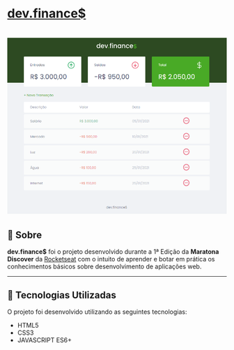 # [dev.finance$](https://whoisangelo.github.io/discover-01/)

<h1>
    <img src="./assets/presentation.png">
</h1>

## :memo: Sobre

**dev.finance$** foi o projeto desenvolvido durante a 1ª Edição da **Maratona Discover** da [Rocketseat](https://rocketseat.com.br/) com o intuito de aprender e botar em prática os conhecimentos básicos sobre desenvolvimento de aplicações web.

---

## :rocket: Tecnologias Utilizadas

O projeto foi desenvolvido utilizando as seguintes tecnologias:

- HTML5
- CSS3
- JAVASCRIPT ES6+
